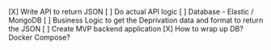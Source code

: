 [X] Write API to return JSON
[ ] Do actual API logic
[ ] Database - Elastic / MongoDB
[ ] Business Logic to get the Deprivation data and format to return the JSON
[ ] Create MVP backend application 
[X] How to wrap up DB? Docker Compose?  
